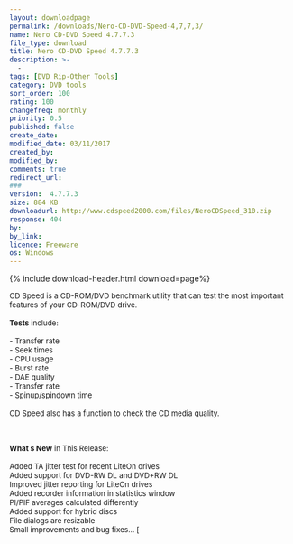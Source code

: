 ```yaml
---
layout: downloadpage
permalink: /downloads/Nero-CD-DVD-Speed-4,7,7,3/
name: Nero CD-DVD Speed 4.7.7.3
file_type: download
title: Nero CD-DVD Speed 4.7.7.3
description: >-
  -
tags: [DVD Rip-Other Tools]
category: DVD tools
sort_order: 100
rating: 100
changefreq: monthly
priority: 0.5
published: false
create_date: 
modified_date: 03/11/2017
created_by: 
modified_by: 
comments: true
redirect_url: 
### 
version:  4.7.7.3
size: 884 KB
downloadurl: http://www.cdspeed2000.com/files/NeroCDSpeed_310.zip
response: 404
by: 
by_link: 
licence: Freeware
os: Windows
---
```


{% include download-header.html download=page%}

<p style="fix-download-text !important">
<p><font size="2"><p>CD Speed is a CD-ROM/DVD benchmark utility that can test the most important features of your CD-ROM/DVD drive. <br />
<br />
<strong>Tests</strong> include: <br />
<br />
- Transfer rate <br />
- Seek times <br />
- CPU usage <br />
- Burst rate <br />
- DAE quality <br />
- Transfer rate <br />
- Spinup/spindown time <br />
<br />
CD Speed also has a function to check the CD media quality. </p>
<div class="celltext_big"><br />
<br />
<strong>What s New</strong> in This Release:<br />
<br />
Added TA jitter test for recent LiteOn drives <br />
Added support for DVD-RW DL and DVD+RW DL <br />
Improved jitter reporting for LiteOn drives <br />
Added recorder information in statistics window <br />
PI/PIF averages calculated differently <br />
Added support for hybrid discs <br />
File dialogs are resizable <br />
Small improvements and bug fixes... [ </div></p></p>
